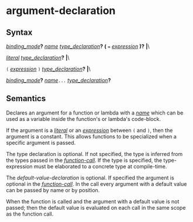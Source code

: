 # argument-declaration

## Syntax

[_binding_mode_](binding_mode.md)__?__ [_name_](name.md) [_type_declaration_](type_declaration.md)__?__
__(__ `=` [_expression_](expression.md) __)?__ __|__\

[_literal_](literal.md) [_type_declaration_](type_declaration.md)__?__ __|__\

`(` [_expression_](expression.md) `)` [_type_declaration_](type_declaration.md)__?__ __|__\

[_binding_mode_](binding_mode.md)__?__ [_name_](name.md)`...` [_type_declaration_](type_declaration.md)__?__


## Semantics
Declares an argument for a function or lambda with a [_name_](name.md)
which can be used as a variable inside the function's or lambda's code-block.

If the argument is a [_literal_](literal.md) or an [_expression_](expression.md)
between `(` and `)`, then the argument is a constant. This allows functions
to be specialized when a specific argument is passed.

The type declaration is optional. If not specified, the type is inferred from
the types passed in the [_function-call_](function_call.md). If the type is
specified, the type-expression must be elaborated to a concrete type at
compile-time.

The _default-value-declaration_ is optional. If specified the argument is
optional in the [_function-call_](function_call.md). In the call every
argument with a default value can be passed by name or by position.

When the function is called and the argument with a default value is not passed;
then the default value is evaluated on each call in the same scope as the
function call.

